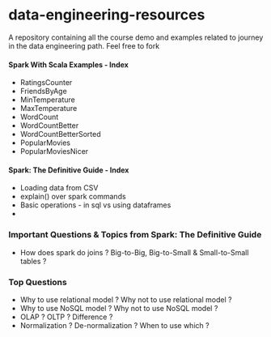 # data-engineering-resources
A repository containing all the course demo and examples related to journey in the data engineering path. Feel free to fork

#### Spark With Scala Examples - Index
 - RatingsCounter
 - FriendsByAge
 - MinTemperature
 - MaxTemperature
 - WordCount
 - WordCountBetter
 - WordCountBetterSorted
 - PopularMovies
 - PopularMoviesNicer


#### Spark: The Definitive Guide - Index
 - Loading data from CSV
 - explain() over spark commands
 - Basic operations - in sql vs using dataframes
 - 


### Important Questions & Topics from Spark: The Definitive Guide
 - How does spark do joins ? Big-to-Big, Big-to-Small & Small-to-Small tables ?


### Top Questions
 - Why to use relational model ? Why not to use relational model ?
 - Why to use NoSQL model ? Why not to use NoSQL model ?
 - OLAP ? OLTP ? Difference ?
 - Normalization ? De-normalization ? When to use which ?